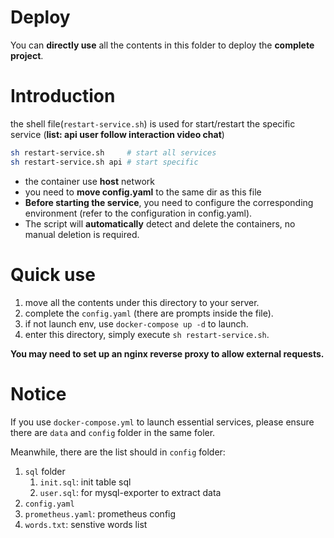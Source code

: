 # Deploy

You can **directly use** all the contents in this folder to deploy the **complete project**.

# Introduction

the shell file(`restart-service.sh`) is used for start/restart the specific service (**list: api user follow interaction video chat**)

```bash
sh restart-service.sh     # start all services
sh restart-service.sh api # start specific
```

- the container use **host** network
- you need to **move config.yaml** to the same dir as this file
- **Before starting the service**, you need to configure the corresponding environment (refer to the configuration in config.yaml).
- The script will **automatically** detect and delete the containers, no manual deletion is required.


# Quick use

1. move all the contents under this directory to your server.
2. complete the `config.yaml` (there are prompts inside the file).
3. if not launch env, use `docker-compose up -d` to launch.
4. enter this directory, simply execute `sh restart-service.sh`.

**You may need to set up an nginx reverse proxy to allow external requests.**

# Notice

If you use `docker-compose.yml` to launch essential services, please ensure there are `data` and `config` folder in the same foler.

Meanwhile, there are the list should in `config` folder:

1. `sql` folder
   1. `init.sql`: init table sql
   2. `user.sql`: for mysql-exporter to extract data
2. `config.yaml`
3. `prometheus.yaml`: prometheus config
4. `words.txt`: senstive words list